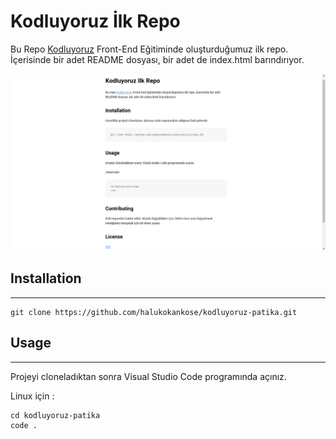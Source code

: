 # Kodluyoruz İlk Repo
Bu Repo [Kodluyoruz](https://kodluyoruz.org) Front-End Eğitiminde oluşturduğumuz ilk repo. İçerisinde bir adet README dosyası, bir adet de index.html barındırıyor.

![Kodluyoruz İlk Repo](https://raw.githubusercontent.com/Kodluyoruz/taskforce/main/git/odev1/figures/markdown.png)

## Installation
-------
```
git clone https://github.com/halukokankose/kodluyoruz-patika.git
```

## Usage
----
Projeyi cloneladıktan sonra Visual Studio Code programında açınız.

Linux için : 
```
cd kodluyoruz-patika
code .
```


